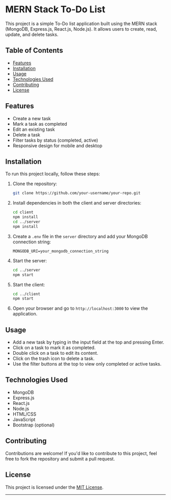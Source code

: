 # MERN Stack To-Do List

This project is a simple To-Do list application built using the MERN stack (MongoDB, Express.js, React.js, Node.js). It allows users to create, read, update, and delete tasks.

## Table of Contents


- [Features](#features)
- [Installation](#installation)
- [Usage](#usage)
- [Technologies Used](#technologies-used)
- [Contributing](#contributing)
- [License](#license)



## Features

- Create a new task
- Mark a task as completed
- Edit an existing task
- Delete a task
- Filter tasks by status (completed, active)
- Responsive design for mobile and desktop

## Installation

To run this project locally, follow these steps:

1. Clone the repository:

   ```bash
   git clone https://github.com/your-username/your-repo.git
   ```

2. Install dependencies in both the client and server directories:

   ```bash
   cd client
   npm install
   cd ../server
   npm install
   ```

3. Create a `.env` file in the `server` directory and add your MongoDB connection string:

   ```env
   MONGODB_URI=your_mongodb_connection_string
   ```

4. Start the server:

   ```bash
   cd ../server
   npm start
   ```

5. Start the client:

   ```bash
   cd ../client
   npm start
   ```

6. Open your browser and go to `http://localhost:3000` to view the application.

## Usage

- Add a new task by typing in the input field at the top and pressing Enter.
- Click on a task to mark it as completed.
- Double click on a task to edit its content.
- Click on the trash icon to delete a task.
- Use the filter buttons at the top to view only completed or active tasks.

## Technologies Used

- MongoDB
- Express.js
- React.js
- Node.js
- HTML/CSS
- JavaScript
- Bootstrap (optional)

## Contributing

Contributions are welcome! If you'd like to contribute to this project, feel free to fork the repository and submit a pull request.

## License

This project is licensed under the [MIT License](LICENSE).

---


